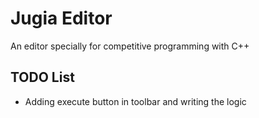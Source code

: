 # Jugia Editor
An editor specially for competitive programming with C++

## TODO List
- Adding execute button in toolbar and writing the logic
